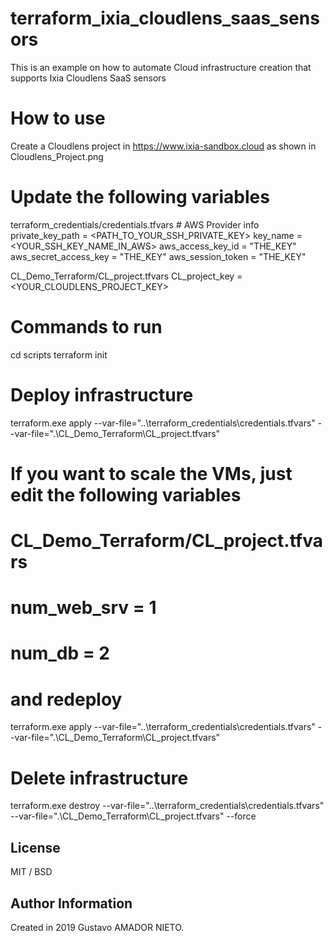 # terraform_ixia_cloudlens_saas_sensors

This is an example on how to automate Cloud infrastructure creation that supports Ixia Cloudlens SaaS sensors

# How to use

Create a Cloudlens project in https://www.ixia-sandbox.cloud as shown in Cloudlens_Project.png

# Update the following variables

terraform_credentials/credentials.tfvars
    # AWS Provider info
    private_key_path = <PATH_TO_YOUR_SSH_PRIVATE_KEY>
    key_name = <YOUR_SSH_KEY_NAME_IN_AWS>
    aws_access_key_id = "THE_KEY"
    aws_secret_access_key = "THE_KEY"
    aws_session_token = "THE_KEY"

CL_Demo_Terraform/CL_project.tfvars
    CL_project_key = <YOUR_CLOUDLENS_PROJECT_KEY>

# Commands to run
 cd scripts
 terraform init
 # Deploy infrastructure
 terraform.exe apply --var-file="..\terraform_credentials\credentials.tfvars" --var-file=".\CL_Demo_Terraform\CL_project.tfvars"
 # If you want to scale the VMs, just edit the following variables
 #  CL_Demo_Terraform/CL_project.tfvars
 #     
 #    num_web_srv = 1
 #    num_db = 2
 #
 # and redeploy
 terraform.exe apply --var-file="..\terraform_credentials\credentials.tfvars" --var-file=".\CL_Demo_Terraform\CL_project.tfvars"
 # Delete infrastructure
terraform.exe destroy --var-file="..\terraform_credentials\credentials.tfvars" --var-file=".\CL_Demo_Terraform\CL_project.tfvars" --force

## License
MIT / BSD

## Author Information
Created in 2019 Gustavo AMADOR NIETO.
